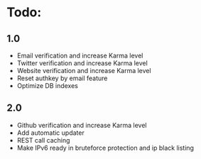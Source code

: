 # Todo:

## 1.0
- Email verification and increase Karma level
- Twitter verification and increase Karma level
- Website verification and increase Karma level
- Reset authkey by email feature
- Optimize DB indexes

## 2.0
- Github verification and increase Karma level
- Add automatic updater
- REST call caching
- Make IPv6 ready in bruteforce protection and ip black listing
